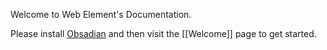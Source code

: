 Welcome to Web Element's Documentation.

Please install [Obsadian](https://obsidian.md/) and then visit the [[Welcome]] page to get started.